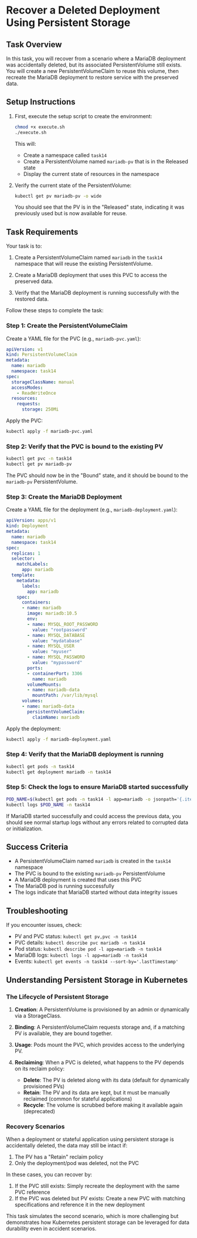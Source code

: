 # Recover a Deleted Deployment Using Persistent Storage

## Task Overview
In this task, you will recover from a scenario where a MariaDB deployment was accidentally deleted, but its associated PersistentVolume still exists. You will create a new PersistentVolumeClaim to reuse this volume, then recreate the MariaDB deployment to restore service with the preserved data.

## Setup Instructions

1. First, execute the setup script to create the environment:
   ```bash
   chmod +x execute.sh
   ./execute.sh
   ```
   This will:
   - Create a namespace called `task14`
   - Create a PersistentVolume named `mariadb-pv` that is in the Released state
   - Display the current state of resources in the namespace

2. Verify the current state of the PersistentVolume:
   ```bash
   kubectl get pv mariadb-pv -o wide
   ```
   You should see that the PV is in the "Released" state, indicating it was previously used but is now available for reuse.

## Task Requirements

Your task is to:

1. Create a PersistentVolumeClaim named `mariadb` in the `task14` namespace that will reuse the existing PersistentVolume.

2. Create a MariaDB deployment that uses this PVC to access the preserved data.

3. Verify that the MariaDB deployment is running successfully with the restored data.

Follow these steps to complete the task:

### Step 1: Create the PersistentVolumeClaim

Create a YAML file for the PVC (e.g., `mariadb-pvc.yaml`):

```yaml
apiVersion: v1
kind: PersistentVolumeClaim
metadata:
  name: mariadb
  namespace: task14
spec:
  storageClassName: manual
  accessModes:
    - ReadWriteOnce
  resources:
    requests:
      storage: 250Mi
```

Apply the PVC:

```bash
kubectl apply -f mariadb-pvc.yaml
```

### Step 2: Verify that the PVC is bound to the existing PV

```bash
kubectl get pvc -n task14
kubectl get pv mariadb-pv
```

The PVC should now be in the "Bound" state, and it should be bound to the `mariadb-pv` PersistentVolume.

### Step 3: Create the MariaDB Deployment

Create a YAML file for the deployment (e.g., `mariadb-deployment.yaml`):

```yaml
apiVersion: apps/v1
kind: Deployment
metadata:
  name: mariadb
  namespace: task14
spec:
  replicas: 1
  selector:
    matchLabels:
      app: mariadb
  template:
    metadata:
      labels:
        app: mariadb
    spec:
      containers:
      - name: mariadb
        image: mariadb:10.5
        env:
        - name: MYSQL_ROOT_PASSWORD
          value: "rootpassword"
        - name: MYSQL_DATABASE
          value: "mydatabase"
        - name: MYSQL_USER
          value: "myuser"
        - name: MYSQL_PASSWORD
          value: "mypassword"
        ports:
        - containerPort: 3306
          name: mariadb
        volumeMounts:
        - name: mariadb-data
          mountPath: /var/lib/mysql
      volumes:
      - name: mariadb-data
        persistentVolumeClaim:
          claimName: mariadb
```

Apply the deployment:

```bash
kubectl apply -f mariadb-deployment.yaml
```

### Step 4: Verify that the MariaDB deployment is running

```bash
kubectl get pods -n task14
kubectl get deployment mariadb -n task14
```

### Step 5: Check the logs to ensure MariaDB started successfully

```bash
POD_NAME=$(kubectl get pods -n task14 -l app=mariadb -o jsonpath='{.items[0].metadata.name}')
kubectl logs $POD_NAME -n task14
```

If MariaDB started successfully and could access the previous data, you should see normal startup logs without any errors related to corrupted data or initialization.

## Success Criteria
- A PersistentVolumeClaim named `mariadb` is created in the `task14` namespace
- The PVC is bound to the existing `mariadb-pv` PersistentVolume
- A MariaDB deployment is created that uses this PVC
- The MariaDB pod is running successfully
- The logs indicate that MariaDB started without data integrity issues

## Troubleshooting
If you encounter issues, check:
- PV and PVC status: `kubectl get pv,pvc -n task14`
- PVC details: `kubectl describe pvc mariadb -n task14`
- Pod status: `kubectl describe pod -l app=mariadb -n task14`
- MariaDB logs: `kubectl logs -l app=mariadb -n task14`
- Events: `kubectl get events -n task14 --sort-by='.lastTimestamp'`

## Understanding Persistent Storage in Kubernetes

### The Lifecycle of Persistent Storage

1. **Creation**: A PersistentVolume is provisioned by an admin or dynamically via a StorageClass.

2. **Binding**: A PersistentVolumeClaim requests storage and, if a matching PV is available, they are bound together.

3. **Usage**: Pods mount the PVC, which provides access to the underlying PV.

4. **Reclaiming**: When a PVC is deleted, what happens to the PV depends on its reclaim policy:
   - **Delete**: The PV is deleted along with its data (default for dynamically provisioned PVs)
   - **Retain**: The PV and its data are kept, but it must be manually reclaimed (common for stateful applications)
   - **Recycle**: The volume is scrubbed before making it available again (deprecated)

### Recovery Scenarios

When a deployment or stateful application using persistent storage is accidentally deleted, the data may still be intact if:

1. The PV has a "Retain" reclaim policy
2. Only the deployment/pod was deleted, not the PVC

In these cases, you can recover by:

1. If the PVC still exists: Simply recreate the deployment with the same PVC reference
2. If the PVC was deleted but PV exists: Create a new PVC with matching specifications and reference it in the new deployment

This task simulates the second scenario, which is more challenging but demonstrates how Kubernetes persistent storage can be leveraged for data durability even in accident scenarios.
